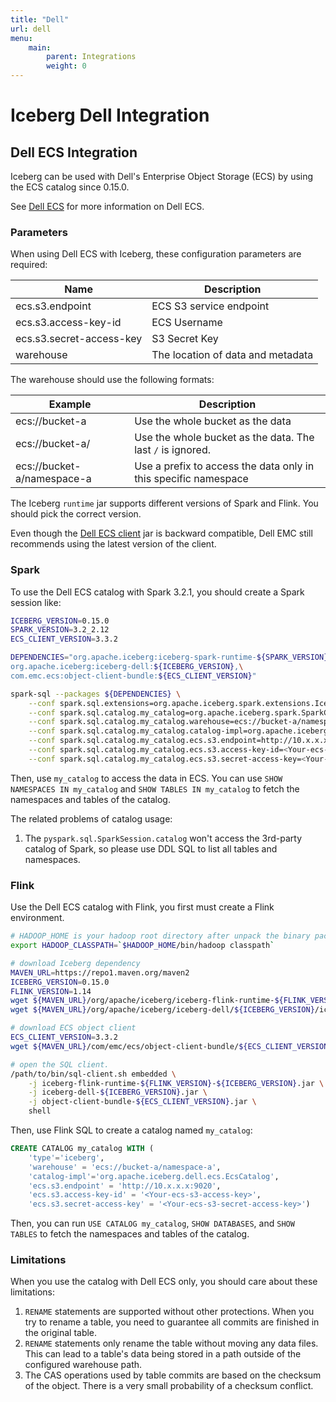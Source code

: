 ```yaml
---
title: "Dell"
url: dell
menu:
    main:
        parent: Integrations
        weight: 0
---
```

<!--
 - Licensed to the Apache Software Foundation (ASF) under one or more
 - contributor license agreements.  See the NOTICE file distributed with
 - this work for additional information regarding copyright ownership.
 - The ASF licenses this file to You under the Apache License, Version 2.0
 - (the "License"); you may not use this file except in compliance with
 - the License.  You may obtain a copy of the License at
 -
 -   http://www.apache.org/licenses/LICENSE-2.0
 -
 - Unless required by applicable law or agreed to in writing, software
 - distributed under the License is distributed on an "AS IS" BASIS,
 - WITHOUT WARRANTIES OR CONDITIONS OF ANY KIND, either express or implied.
 - See the License for the specific language governing permissions and
 - limitations under the License.
 -->


# Iceberg Dell Integration

## Dell ECS Integration

Iceberg can be used with Dell's Enterprise Object Storage (ECS) by using the ECS catalog since 0.15.0.

See [Dell ECS](https://www.dell.com/en-us/dt/storage/ecs/index.htm) for more information on Dell ECS.

### Parameters

When using Dell ECS with Iceberg, these configuration parameters are required:

| Name                     | Description                       |
| ------------------------ | --------------------------------- |
| ecs.s3.endpoint          | ECS S3 service endpoint           |
| ecs.s3.access-key-id     | ECS Username                      |
| ecs.s3.secret-access-key | S3 Secret Key                     |
| warehouse                | The location of data and metadata |

The warehouse should use the following formats:

| Example                    | Description                                                     |
| -------------------------- | --------------------------------------------------------------- |
| ecs://bucket-a             | Use the whole bucket as the data                                |
| ecs://bucket-a/            | Use the whole bucket as the data. The last `/` is ignored.      |
| ecs://bucket-a/namespace-a | Use a prefix to access the data only in this specific namespace |

The Iceberg `runtime` jar supports different versions of Spark and Flink. You should pick the correct version.

Even though the [Dell ECS client](https://github.com/EMCECS/ecs-object-client-java) jar is backward compatible, Dell EMC still recommends using the latest version of the client.

### Spark

To use the Dell ECS catalog with Spark 3.2.1, you should create a Spark session like:

```bash
ICEBERG_VERSION=0.15.0
SPARK_VERSION=3.2_2.12
ECS_CLIENT_VERSION=3.3.2

DEPENDENCIES="org.apache.iceberg:iceberg-spark-runtime-${SPARK_VERSION}:${ICEBERG_VERSION},\
org.apache.iceberg:iceberg-dell:${ICEBERG_VERSION},\
com.emc.ecs:object-client-bundle:${ECS_CLIENT_VERSION}"

spark-sql --packages ${DEPENDENCIES} \
    --conf spark.sql.extensions=org.apache.iceberg.spark.extensions.IcebergSparkSessionExtensions \
    --conf spark.sql.catalog.my_catalog=org.apache.iceberg.spark.SparkCatalog \
    --conf spark.sql.catalog.my_catalog.warehouse=ecs://bucket-a/namespace-a \
    --conf spark.sql.catalog.my_catalog.catalog-impl=org.apache.iceberg.dell.ecs.EcsCatalog \
    --conf spark.sql.catalog.my_catalog.ecs.s3.endpoint=http://10.x.x.x:9020 \
    --conf spark.sql.catalog.my_catalog.ecs.s3.access-key-id=<Your-ecs-s3-access-key> \
    --conf spark.sql.catalog.my_catalog.ecs.s3.secret-access-key=<Your-ecs-s3-secret-access-key>
```

Then, use `my_catalog` to access the data in ECS. You can use `SHOW NAMESPACES IN my_catalog` and `SHOW TABLES IN my_catalog` to fetch the namespaces and tables of the catalog.

The related problems of catalog usage:

1. The `pyspark.sql.SparkSession.catalog` won't access the 3rd-party catalog of Spark, so please use DDL SQL to list all tables and namespaces.


### Flink

Use the Dell ECS catalog with Flink, you first must create a Flink environment.

```bash
# HADOOP_HOME is your hadoop root directory after unpack the binary package.
export HADOOP_CLASSPATH=`$HADOOP_HOME/bin/hadoop classpath`

# download Iceberg dependency
MAVEN_URL=https://repo1.maven.org/maven2
ICEBERG_VERSION=0.15.0
FLINK_VERSION=1.14
wget ${MAVEN_URL}/org/apache/iceberg/iceberg-flink-runtime-${FLINK_VERSION}/${ICEBERG_VERSION}/iceberg-flink-runtime-${FLINK_VERSION}-${ICEBERG_VERSION}.jar
wget ${MAVEN_URL}/org/apache/iceberg/iceberg-dell/${ICEBERG_VERSION}/iceberg-dell-${ICEBERG_VERSION}.jar

# download ECS object client
ECS_CLIENT_VERSION=3.3.2
wget ${MAVEN_URL}/com/emc/ecs/object-client-bundle/${ECS_CLIENT_VERSION}/object-client-bundle-${ECS_CLIENT_VERSION}.jar

# open the SQL client.
/path/to/bin/sql-client.sh embedded \
    -j iceberg-flink-runtime-${FLINK_VERSION}-${ICEBERG_VERSION}.jar \
    -j iceberg-dell-${ICEBERG_VERSION}.jar \
    -j object-client-bundle-${ECS_CLIENT_VERSION}.jar \
    shell
```

Then, use Flink SQL to create a catalog named `my_catalog`:

```SQL
CREATE CATALOG my_catalog WITH (
    'type'='iceberg',
    'warehouse' = 'ecs://bucket-a/namespace-a',
    'catalog-impl'='org.apache.iceberg.dell.ecs.EcsCatalog',
    'ecs.s3.endpoint' = 'http://10.x.x.x:9020',
    'ecs.s3.access-key-id' = '<Your-ecs-s3-access-key>',
    'ecs.s3.secret-access-key' = '<Your-ecs-s3-secret-access-key>')
```

Then, you can run `USE CATALOG my_catalog`, `SHOW DATABASES`, and `SHOW TABLES` to fetch the namespaces and tables of the catalog.

### Limitations

When you use the catalog with Dell ECS only, you should care about these limitations:

1. `RENAME` statements are supported without other protections. When you try to rename a table, you need to guarantee all commits are finished in the original table.
2. `RENAME` statements only rename the table without moving any data files. This can lead to a table's data being stored in a path outside of the configured warehouse path.
3. The CAS operations used by table commits are based on the checksum of the object. There is a very small probability of a checksum conflict.
